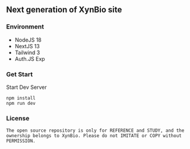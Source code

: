 ## Next generation of XynBio site

### Environment

- NodeJS 18
- NextJS 13
- Tailwind 3
- Auth.JS Exp

### Get Start

Start Dev Server

```shell
npm install
npm run dev
```

### License

`The open source repository is only for REFERENCE and STUDY, and the ownership belongs to XynBio. Please do not IMITATE or COPY without PERMISSION.`